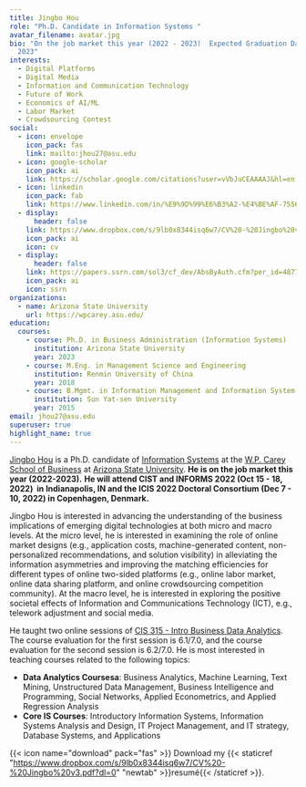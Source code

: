 ```yaml
---
title: Jingbo Hou
role: "Ph.D. Candidate in Information Systems "
avatar_filename: avatar.jpg
bio: "On the job market this year (2022 - 2023)  Expected Graduation Date: June
  2023"
interests:
  - Digital Platforms
  - Digital Media
  - Information and Communication Technology
  - Future of Work
  - Economics of AI/ML
  - Labor Market
  - Crowdsourcing Contest
social:
  - icon: envelope
    icon_pack: fas
    link: mailto:jhou27@asu.edu
  - icon: google-scholar
    icon_pack: ai
    link: https://scholar.google.com/citations?user=vVbJuCEAAAAJ&hl=en
  - icon: linkedin
    icon_pack: fab
    link: https://www.linkedin.com/in/%E9%9D%99%E6%B3%A2-%E4%BE%AF-755669bb/
  - display:
      header: false
    link: https://www.dropbox.com/s/9lb0x8344isq6w7/CV%20-%20Jingbo%20v3.pdf?dl=0
    icon_pack: ai
    icon: cv
  - display:
      header: false
    link: https://papers.ssrn.com/sol3/cf_dev/AbsByAuth.cfm?per_id=4877048
    icon_pack: ai
    icon: ssrn
organizations:
  - name: Arizona State University
    url: https://wpcarey.asu.edu/
education:
  courses:
    - course: Ph.D. in Business Administration (Information Systems)
      institution: Arizona State University
      year: 2023
    - course: M.Eng. in Management Science and Engineering
      institution: Renmin University of China
      year: 2018
    - course: B.Mgmt. in Information Management and Information System (with Honor)
      institution: Sun Yat-sen University
      year: 2015
email: jhou27@asu.edu
superuser: true
highlight_name: true
---
```

[Jingbo Hou](https://search.asu.edu/profile/3282923) is a Ph.D. candidate of [Information Systems](https://wpcarey.asu.edu/information-systems-degrees/doctoral) at the [W.P. Carey School of Business](https://wpcarey.asu.edu/) at [Arizona State University](https://www.asu.edu/). **He is on the job market this year (2022-2023).** **He will attend CIST and INFORMS 2022 (Oct 15 - 18, 2022)  in Indianapolis, IN and the ICIS 2022 Doctoral Consortium (Dec 7 - 10, 2022) in Copenhagen, Denmark.**

Jingbo Hou is interested in advancing the understanding of the business implications of emerging digital technologies at both micro and macro levels. At the micro level, he is interested in examining the role of online market designs (e.g., application costs, machine-generated content, non-personalized recommendations, and solution visibility) in alleviating the information asymmetries and improving the matching efficiencies for different types of online two-sided platforms (e.g., online labor market, online data sharing platform, and online crowdsourcing competition community). At the macro level, he is interested in exploring the positive societal effects of Information and Communications Technology (ICT), e.g., telework adjustment and social media. 

H﻿e taught two online sessions of [CIS 315 - Intro Business Data Analytics](https://www.dropbox.com/s/05dlf30jn72lpy2/2022%20Summer%20C%20CIS%20315%20SYLLABUS%20%2B%20Schedule-%20Hou.pdf?dl=0). The course evaluation for the first session is 6.1/7.0, and the course evaluation for the second session is 6.2/7.0. He is most interested in teaching courses related to the following topics:

* **Data Analytics Coursesa**: Business Analytics, Machine Learning, Text Mining, Unstructured Data Management, Business Intelligence and Programming, Social Networks, Applied Econometrics, and Applied Regression Analysis
* **Core IS Courses**: Introductory Information Systems, Information Systems Analysis and Design, IT Project Management, and IT strategy, Database Systems, and Applications

{{< icon name="download" pack="fas" >}} Download my {{< staticref "https://www.dropbox.com/s/9lb0x8344isq6w7/CV%20-%20Jingbo%20v3.pdf?dl=0" "newtab" >}}resumé{{< /staticref >}}.